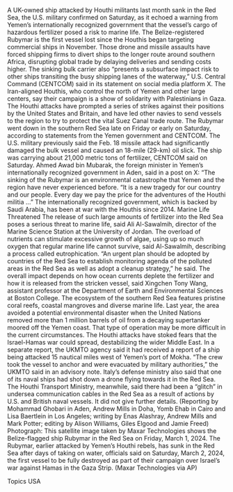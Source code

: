 A UK-owned ship attacked by Houthi militants last month sank in the Red Sea, the U.S. military confirmed on Saturday, as it echoed a warning from Yemen’s internationally recognized government that the vessel’s cargo of hazardous fertilizer posed a risk to marine life.
The Belize-registered Rubymar is the first vessel lost since the Houthis began targeting commercial ships in November. Those drone and missile assaults have forced shipping firms to divert ships to the longer route around southern Africa, disrupting global trade by delaying deliveries and sending costs higher.
The sinking bulk carrier also “presents a subsurface impact risk to other ships transiting the busy shipping lanes of the waterway,” U.S. Central Command (CENTCOM) said in its statement on social media platform X.
The Iran-aligned Houthis, who control the north of Yemen and other large centers, say their campaign is a show of solidarity with Palestinians in Gaza.
The Houthi attacks have prompted a series of strikes against their positions by the United States and Britain, and have led other navies to send vessels to the region to try to protect the vital Suez Canal trade route.
The Rubymar went down in the southern Red Sea late on Friday or early on Saturday, according to statements from the Yemen government and CENTCOM.
The U.S. military previously said the Feb. 18 missile attack had significantly damaged the bulk vessel and caused an 18-mile (29-km) oil slick. The ship was carrying about 21,000 metric tons of fertilizer, CENTCOM said on Saturday.
Ahmed Awad bin Mubarak, the foreign minister in Yemen’s internationally recognized government in Aden, said in a post on X: “The sinking of the Rubymar is an environmental catastrophe that Yemen and the region have never experienced before.
“It is a new tragedy for our country and our people. Every day we pay the price for the adventures of the Houthi militia …”
The internationally recognized government, which is backed by Saudi Arabia, has been at war with the Houthis since 2014.
Marine Life Threatened
The release of such large amounts of fertilizer into the Red Sea poses a serious threat to marine life, said Ali Al-Sawalmih, director of the Marine Science Station at the University of Jordan.
The overload of nutrients can stimulate excessive growth of algae, using up so much oxygen that regular marine life cannot survive, said Al-Sawalmih, describing a process called eutrophication.
“An urgent plan should be adopted by countries of the Red Sea to establish monitoring agenda of the polluted areas in the Red Sea as well as adopt a cleanup strategy,” he said.
The overall impact depends on how ocean currents deplete the fertilizer and how it is released from the stricken vessel, said Xingchen Tony Wang, assistant professor at the Department of Earth and Environmental Sciences at Boston College.
The ecosystem of the southern Red Sea features pristine coral reefs, coastal mangroves and diverse marine life.
Last year, the area avoided a potential environmental disaster when the United Nations removed more than 1 million barrels of oil from a decaying supertanker moored off the Yemen coast. That type of operation may be more difficult in the current circumstances.
The Houthi attacks have stoked fears that the Israel-Hamas war could spread, destabilizing the wider Middle East.
In a separate report, the UKMTO agency said it had received a report of a ship being attacked 15 nautical miles west of Yemen’s port of Mokha.
“The crew took the vessel to anchor and were evacuated by military authorities,” the UKMTO said in an advisory note.
Italy’s defense ministry also said that one of its naval ships had shot down a drone flying towards it in the Red Sea.
The Houthi Transport Ministry, meanwhile, said there had been a “glitch” in undersea communication cables in the Red Sea as a result of actions by U.S. and British naval vessels. It did not give further details.
(Reporting by Mohammad Ghobari in Aden, Andrew Mills in Doha, Yomb Ehab in Cairo and Lisa Baertlein in Los Angeles; writing by Enas Alashray, Andrew Mills and Mark Potter; editing by Alison Williams, Giles Elgood and Jamie Freed)
Photograph: This satellite image taken by Maxar Technologies shows the Belize-flagged ship Rubymar in the Red Sea on Friday, March 1, 2024. The Rubymar, earlier attacked by Yemen’s Houthi rebels, has sunk in the Red Sea after days of taking on water, officials said on Saturday, March 2, 2024, the first vessel to be fully destroyed as part of their campaign over Israel’s war against Hamas in the Gaza Strip. (Maxar Technologies via AP)

Topics
USA
